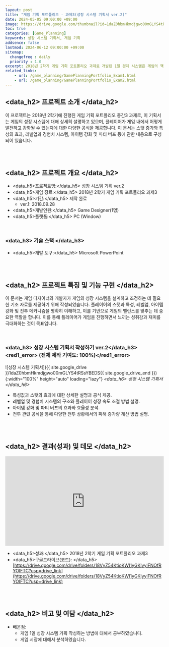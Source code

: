 ```yaml
---
layout: post
title: "게임 기획 포트폴리오 - 과제3(성장 시스템 기획서 ver.2)"
date: 2024-05-05 09:00:00 +09:00
image: https://drive.google.com/thumbnail?id=1daZ0hbmHkmdjgwo00mGLYS4tRSsYBEDS
toc: true
categories: [Game_Planning] 
keywords: 성장 시스템 기획서, 게임 기획
addsence: false
lastmod: 2024-06-12 09:00:00 +09:00
sitemap:
  changefreq : daily
  priority : 1.0
excerpt: 2018년 2학기 게임 기획 포트폴리오 과제로 개발된 1일 경제 시스템은 게임의 핵심 요소로, 플레이어가 자원과 보상을 관리하며 게임 목표를 달성하는 시스템입니다.
related_links:
    - url: /game_planning/GamePlanningPortfolio_Exam1.html
    - url: /game_planning/GamePlanningPortfolio_Exam2.html
---
```


## <data_h2> 프로젝트 소개 </data_h2>

이 프로젝트는 2018년 2학기에 진행된 게임 기획 포트폴리오 중간3 과제로, 이 기획서는 게임의 성장 시스템에 대해 상세히 설명하고 있으며, 플레이어가 게임 내에서 어떻게 발전하고 강화될 수 있는지에 대한 다양한 공식을 제공합니다. 이 문서는 스탯 증가와 특성의 효과, 레벨업과 경험치 시스템, 아이템 강화 및 파티 버프 등에 관한 내용으로 구성되어 있습니다.

<br>
<br>

## <data_h2> 프로젝트 개요 </data_h2>

- <span><data_h5>프로젝트명:</data_h5> 성장 시스템 기획 ver.2</span>
- <span><data_h5>게임 장르:</data_h5> 2018년 2학기 게임 기획 포트폴리오 과제3</span>
- <span><data_h5>기간:</data_h5> 제작 완료</span>
    - ver.1: 2018.09.28
- <span><data_h5>개발인원:</data_h5> Game Designer(1명)</span>
- <span><data_h5>플랫폼:</data_h5> PC (Window)</span>

<br>

### <data_h3> 기술 스택 </data_h3>

- <span><data_h5>개발 도구:</data_h5> Microsoft PowerPoint </span>


<br>
<br>

## <data_h2> 프로젝트 특징 및 기능 구현 </data_h2>

이 문서는 게임 디자이너와 개발자가 게임의 성장 시스템을 설계하고 조정하는 데 필요한 기초 자료를 제공하기 위해 작성되었습니다. 플레이어의 스탯과 특성, 레벨업, 아이템 강화 및 전투 메커니즘을 명확히 이해하고, 이를 기반으로 게임의 밸런스를 맞추는 데 중요한 역할을 합니다. 이를 통해 플레이어가 게임을 진행하면서 느끼는 성취감과 재미를 극대화하는 것이 목표입니다.

<br>

### <data_h3> 성장 시스템 기획서 작성하기 ver.2</data_h3><red1_error> (전체 제작 기여도: 100%)</red1_error>

![성장 시스템 기획서]({{ site.google_drive }}1daZ0hbmHkmdjgwo00mGLYS4tRSsYBEDS{{ site.google_drive_end }}){:width="100%" height="auto" loading="lazy"}
*<data_h6> 성장 시스템 기획서 </data_h6>*

- 특성값과 스탯의 효과에 대한 상세한 설명과 공식 제공.
- 레벨업 및 경험치 시스템의 구조와 플레이어 성장 속도 조절 방법 설명.
- 아이템 강화 및 파티 버프의 효과와 효율성 분석.
- 전투 관련 공식을 통해 다양한 전투 상황에서의 피해 증가량 계산 방법 설명.

<br>
<br>

## <data_h2> 결과(성과) 및 데모 </data_h2>

<iframe width="100%" style="aspect-ratio:16/9" src="https://drive.google.com/file/d/1l9EaMbhJvgxkfM6bameFpFPPXcdP3Jh9/preview" title="1일 경제 시스템" frameborder="0" allow="accelerometer; autoplay; clipboard-write; encrypted-media; gyroscope; picture-in-picture; web-share" allowfullscreen></iframe>

- <span><data_h5>성과:</data_h5> 2018년 2학기 게임 기획 포트폴리오 과제3</span>
- <span><data_h5>구글드라이브(코드): </data_h5>[https://drive.google.com/drive/folders/18VyZ54KtioKWI1yGKlyylFNOfRYOIFTC?usp=drive_link](https://drive.google.com/drive/folders/18VyZ54KtioKWI1yGKlyylFNOfRYOIFTC?usp=drive_link)</span>

<br>
<br>

## <data_h2> 비고 및 여담 </data_h2>

- 배운점:
    - 게임 1일 성장 시스템 기획 작성하는 방법에 대해서 공부하였습니다.
    - 게임 시장에 대해서 분석하였습니다.